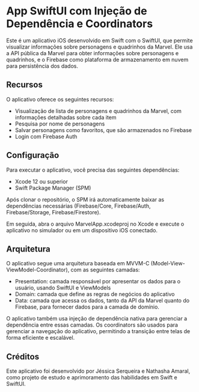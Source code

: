 # App SwiftUI com Injeção de Dependência e Coordinators

Este é um aplicativo iOS desenvolvido em Swift com o SwiftUI, que permite visualizar informações sobre personagens e quadrinhos da Marvel. Ele usa a API pública da Marvel para obter informações sobre personagens e quadrinhos, e o Firebase como plataforma de armazenamento em nuvem para persistência dos dados.

## Recursos
O aplicativo oferece os seguintes recursos:
- Visualização de lista de personagens e quadrinhos da Marvel, com informações detalhadas sobre cada item
- Pesquisa por nome de personagens
- Salvar personagens como favoritos, que são armazenados no Firebase
- Login com Firebase Auth

## Configuração
Para executar o aplicativo, você precisa das seguintes dependências:
- Xcode 12 ou superior
- Swift Package Manager (SPM)

Após clonar o repositório, o SPM irá automaticamente baixar as dependências necessárias (Firebase/Core, Firebase/Auth, Firebase/Storage, Firebase/Firestore).

Em seguida, abra o arquivo MarvelApp.xcodeproj no Xcode e execute o aplicativo no simulador ou em um dispositivo iOS conectado.

## Arquitetura
O aplicativo segue uma arquitetura baseada em MVVM-C (Model-View-ViewModel-Coordinator), com as seguintes camadas:

- Presentation: camada responsável por apresentar os dados para o usuário, usando SwiftUI e ViewModels
- Domain: camada que define as regras de negócios do aplicativo
- Data: camada que acessa os dados, tanto da API da Marvel quanto do Firebase, para fornecer dados para a camada de domínio.

O aplicativo também usa injeção de dependência nativa para gerenciar a dependência entre essas camadas. Os coordinators são usados para gerenciar a navegação do aplicativo, permitindo a transição entre telas de forma eficiente e escalável.

## Créditos
Este aplicativo foi desenvolvido por Jéssica Serqueira e Nathasha Amaral, como projeto de estudo e aprimoramento das habilidades em Swift e SwiftUI.